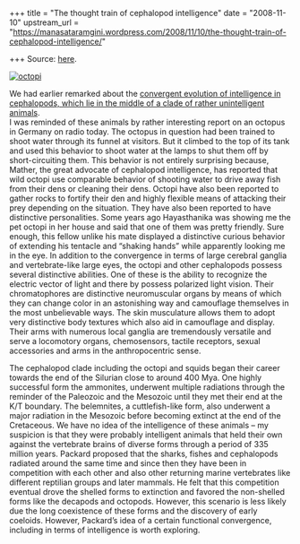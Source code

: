 +++
title = "The thought train of cephalopod intelligence"
date = "2008-11-10"
upstream_url = "https://manasataramgini.wordpress.com/2008/11/10/the-thought-train-of-cephalopod-intelligence/"

+++
Source: [here](https://manasataramgini.wordpress.com/2008/11/10/the-thought-train-of-cephalopod-intelligence/).

[![octopi](https://i2.wp.com/farm4.static.flickr.com/3035/3017917925_44a58ed3c2.jpg)](http://www.flickr.com/photos/24766652@N05/3017917925/ "octopi by somasushma, on Flickr")

We had earlier remarked about the [convergent evolution of intelligence in cephalopods, which lie in the middle of a clade of rather unintelligent animals](https://manasataramgini.wordpress.com/2006/11/09/on-some-convergences/).  
I was reminded of these animals by rather interesting report on an octopus in Germany on radio today. The octopus in question had been trained to shoot water through its funnel at visitors. But it climbed to the top of its tank and used this behavior to shoot water at the lamps to shut them off by short-circuiting them. This behavior is not entirely surprising because, Mather, the great advocate of cephalopod intelligence, has reported that wild octopi use comparable behavior of shooting water to drive away fish from their dens or cleaning their dens. Octopi have also been reported to gather rocks to fortify their den and highly flexible means of attacking their prey depending on the situation. They have also been reported to have distinctive personalities. Some years ago Hayasthanika was showing me the pet octopi in her house and said that one of them was pretty friendly. Sure enough, this fellow unlike his mate displayed a distinctive curious behavior of extending his tentacle and “shaking hands” while apparently looking me in the eye. In addition to the convergence in terms of large cerebral ganglia and vertebrate-like large eyes, the octopi and other cephalopods possess several distinctive abilities. One of these is the ability to recognize the electric vector of light and there by possess polarized light vision. Their chromatophores are distinctive neuromuscular organs by means of which they can change color in an astonishing way and camouflage themselves in the most unbelievable ways. The skin musculature allows them to adopt very distinctive body textures which also aid in camouflage and display. Their arms with numerous local ganglia are tremendously versatile and serve a locomotory organs, chemosensors, tactile receptors, sexual accessories and arms in the anthropocentric sense.

The cephalopod clade including the octopi and squids began their career towards the end of the Silurian close to around 400 Mya. One highly successful form the ammonites, underwent multiple radiations through the reminder of the Paleozoic and the Mesozoic until they met their end at the K/T boundary. The belemnites, a cuttlefish-like form, also underwent a major radiation in the Mesozoic before becoming extinct at the end of the Cretaceous. We have no idea of the intelligence of these animals – my suspicion is that they were probably intelligent animals that held their own against the vertebrate brains of diverse forms through a period of 335 million years. Packard proposed that the sharks, fishes and cephalopods radiated around the same time and since then they have been in competition with each other and also other returning marine vertebrates like different reptilian groups and later mammals. He felt that this competition eventual drove the shelled forms to extinction and favored the non-shelled forms like the decapods and octopods. However, this scenario is less likely due the long coexistence of these forms and the discovery of early coeloids. However, Packard’s idea of a certain functional convergence, including in terms of intelligence is worth exploring.


